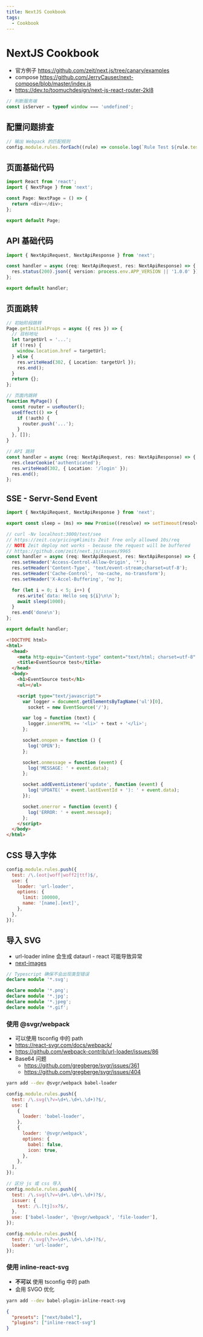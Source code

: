 ```yaml
---
title: NextJS Cookbook
tags:
  - Cookbook
---
```


# NextJS Cookbook

- 官方例子 https://github.com/zeit/next.js/tree/canary/examples
- compose https://github.com/JerryCauser/next-compose/blob/master/index.js
- https://dev.to/toomuchdesign/next-js-react-router-2kl8

```ts
// 判断服务端
const isServer = typeof window === 'undefined';
```

## 配置问题排查

```js
// 输出 Webpack 的匹配规则
config.module.rules.forEach((rule) => console.log(`Rule Test ${rule.test} Use`, rule.use));
```

## 页面基础代码

```ts
import React from 'react';
import { NextPage } from 'next';

const Page: NextPage = () => {
  return <div></div>;
};

export default Page;
```

## API 基础代码

```ts
import { NextApiRequest, NextApiResponse } from 'next';

const handler = async (req: NextApiRequest, res: NextApiResponse) => {
  res.status(200).json({ version: process.env.APP_VERSION || '1.0.0' });
};

export default handler;
```

## 页面跳转

```ts
// 初始阶段跳转
Page.getInitialProps = async ({ res }) => {
  // 目标地址
  let targetUrl = '...';
  if (!res) {
    window.location.href = targetUrl;
  } else {
    res.writeHead(302, { Location: targetUrl });
    res.end();
  }
  return {};
};

// 页面内跳转
function MyPage() {
  const router = useRouter();
  useEffect(() => {
    if (!auth) {
      router.push('...');
    }
  }, []);
}

// API 跳转
const handler = async (req: NextApiRequest, res: NextApiResponse) => {
  res.clearCookie('authenticated');
  res.writeHead(302, { Location: '/login' });
  res.end();
};
```

## SSE - Servr-Send Event

```ts
import { NextApiRequest, NextApiResponse } from 'next';

export const sleep = (ms) => new Promise((resolve) => setTimeout(resolve, ms));

// curl -Nv localhost:3000/test/see
// https://zeit.co/pricing#limits Zeit free only allowed 10s/req
// NOTE Zeit deploy not works - because the request will be buffered
// https://github.com/zeit/next.js/issues/9965
const handler = async (req: NextApiRequest, res: NextApiResponse) => {
  res.setHeader('Access-Control-Allow-Origin', '*');
  res.setHeader('Content-Type', 'text/event-stream;charset=utf-8');
  res.setHeader('Cache-Control', 'no-cache, no-transform');
  res.setHeader('X-Accel-Buffering', 'no');

  for (let i = 0; i < 5; i++) {
    res.write(`data: Hello seq ${i}\n\n`);
    await sleep(1000);
  }
  res.end('done\n');
};

export default handler;
```

```html
<!DOCTYPE html>
<html>
  <head>
    <meta http-equiv="Content-type" content="text/html; charset=utf-8" />
    <title>EventSource test</title>
  </head>
  <body>
    <h1>EventSource test</h1>
    <ul></ul>

    <script type="text/javascript">
      var logger = document.getElementsByTagName('ul')[0],
        socket = new EventSource('/');

      var log = function (text) {
        logger.innerHTML += '<li>' + text + '</li>';
      };

      socket.onopen = function () {
        log('OPEN');
      };

      socket.onmessage = function (event) {
        log('MESSAGE: ' + event.data);
      };

      socket.addEventListener('update', function (event) {
        log('UPDATE(' + event.lastEventId + '): ' + event.data);
      });

      socket.onerror = function (event) {
        log('ERROR: ' + event.message);
      };
    </script>
  </body>
</html>
```

## CSS 导入字体

```js
config.module.rules.push({
  test: /\.(eot|woff|woff2|ttf)$/,
  use: {
    loader: 'url-loader',
    options: {
      limit: 100000,
      name: '[name].[ext]',
    },
  },
});
```

## 导入 SVG

- url-loader inline 会生成 dataurl - react 可能导致异常
- [next-images](https://github.com/twopluszero/next-images)

```ts
// Typescript 确保不会出现类型错误
declare module '*.svg';

declare module '*.png';
declare module '*.jpg';
declare module '*.jpeg';
declare module '*.gif';
```

### 使用 @svgr/webpack

- 可以使用 tsconfig 中的 path
- https://react-svgr.com/docs/webpack/
- https://github.com/webpack-contrib/url-loader/issues/86
- Base64 问题
  - https://github.com/gregberge/svgr/issues/361
  - https://github.com/gregberge/svgr/issues/404

```bash
yarn add --dev @svgr/webpack babel-loader
```

```js
config.module.rules.push({
  test: /\.svg(\?v=\d+\.\d+\.\d+)?$/,
  use: [
    {
      loader: 'babel-loader',
    },
    {
      loader: '@svgr/webpack',
      options: {
        babel: false,
        icon: true,
      },
    },
  ],
});
```

```js
// 区分 js 或 css 导入
config.module.rules.push({
  test: /\.svg(\?v=\d+\.\d+\.\d+)?$/,
  issuer: {
    test: /\.[tj]sx?$/,
  },
  use: ['babel-loader', '@svgr/webpack', 'file-loader'],
});

config.module.rules.push({
  test: /\.svg(\?v=\d+\.\d+\.\d+)?$/,
  loader: 'url-loader',
});
```

### 使用 inline-react-svg

- **不可以** 使用 tsconfig 中的 path
- 会用 SVGO 优化

```bash
yarn add --dev babel-plugin-inline-react-svg
```

```json
{
  "presets": ["next/babel"],
  "plugins": ["inline-react-svg"]
}
```
